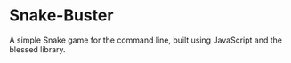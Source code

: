 # Snake-Buster
A simple Snake game for the command line, built using JavaScript and the blessed library.
